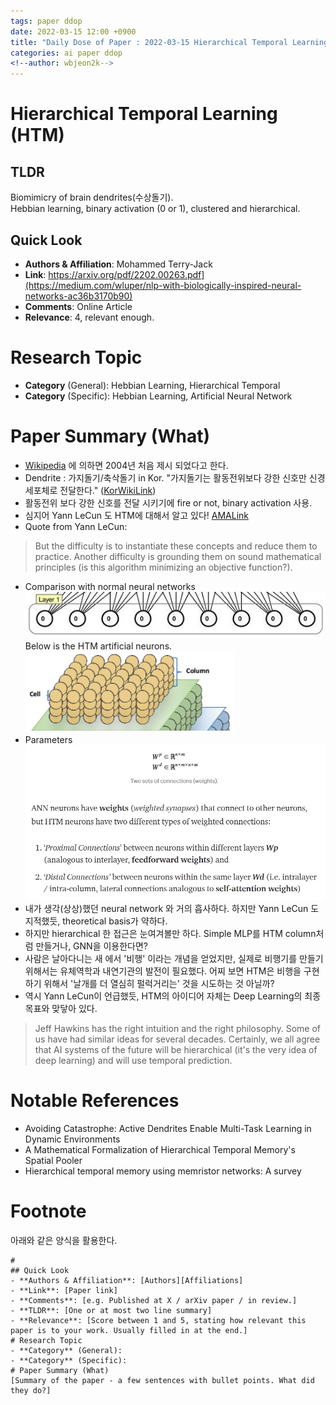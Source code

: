 ```yaml
---
tags: paper ddop
date: 2022-03-15 12:00 +0900
title: "Daily Dose of Paper : 2022-03-15 Hierarchical Temporal Learning (HTM)"
categories: ai paper ddop
<!--author: wbjeon2k-->
---
```


# Hierarchical Temporal Learning (HTM)

## **TLDR**

Biomimicry of brain dendrites(수상돌기).  
Hebbian learning, binary activation (0 or 1), clustered and hierarchical.  

## Quick Look

- **Authors & Affiliation**: Mohammed Terry-Jack
- **Link**: <https://arxiv.org/pdf/2202.00263.pdf](https://medium.com/wluper/nlp-with-biologically-inspired-neural-networks-ac36b3170b90)>
- **Comments**: Online Article
- **Relevance**: 4, relevant enough.  

# Research Topic

- **Category** (General): Hebbian Learning, Hierarchical Temporal
- **Category** (Specific): Hebbian Learning, Artificial Neural Network

# Paper Summary (What)

- [Wikipedia](https://en.wikipedia.org/wiki/Hierarchical_temporal_memory) 에 의하면 2004년 처음 제시 되었다고 한다.  
- Dendrite : 가지돌기/축삭돌기 in Kor. "가지돌기는 활동전위보다 강한 신호만 신경세포체로 전달한다." ([KorWikiLink](https://ko.wikipedia.org/wiki/%EA%B0%80%EC%A7%80%EB%8F%8C%EA%B8%B0))  
- 활동전위 보다 강한 신호를 전달 시키기에 fire or not, binary activation 사용.  
- 심지어 Yann LeCun 도 HTM에 대해서 알고 있다! [AMALink](https://www.reddit.com/r/MachineLearning/comments/25lnbt/ama_yann_lecun/chisjsc/)  
- Quote from Yann LeCun:
> But the difficulty is to instantiate these concepts and reduce them to practice. Another difficulty is grounding them on sound mathematical principles (is this algorithm minimizing an objective function?).
- Comparison with normal neural networks  
![img1](/images/ddop0315/img1.png)  
Below is the HTM artificial neurons.  
![img2](/images/ddop0315/img2.png)  
- Parameters  
![img3](/images/ddop0315/img3.png)  
- 내가 생각(상상)했던 neural network 와 거의 흡사하다. 하지만 Yann LeCun 도 지적했듯, theoretical basis가 약하다.  
- 하지만 hierarchical 한 접근은 눈여겨볼만 하다. Simple MLP를 HTM column처럼 만들거나, GNN을 이용한다면?  
- 사람은 날아다니는 새 에서 '비행' 이라는 개념을 얻었지만, 실제로 비행기를 만들기 위해서는 유체역학과 내연기관의 발전이 필요했다.
어찌 보면 HTM은 비행을 구현하기 위해서 '날개를 더 열심히 펄럭거리는' 것을 시도하는 것 아닐까?  
- 역시 Yann LeCun이 언급했듯, HTM의 아이디어 자체는 Deep Learning의 최종 목표와 맞닿아 있다.  
> Jeff Hawkins has the right intuition and the right philosophy. Some of us have had similar ideas for several decades. Certainly, we all agree that AI systems of the future will be hierarchical (it's the very idea of deep learning) and will use temporal prediction.



# Notable References

- Avoiding Catastrophe: Active Dendrites Enable Multi-Task Learning in Dynamic Environments
- A Mathematical Formalization of Hierarchical Temporal Memory's Spatial Pooler
- Hierarchical temporal memory using memristor networks: A survey

# Footnote
아래와 같은 양식을 활용한다.  

```text
# 
## Quick Look
- **Authors & Affiliation**: [Authors][Affiliations]
- **Link**: [Paper link]
- **Comments**: [e.g. Published at X / arXiv paper / in review.]
- **TLDR**: [One or at most two line summary]
- **Relevance**: [Score between 1 and 5, stating how relevant this paper is to your work. Usually filled in at the end.]
# Research Topic
- **Category** (General):
- **Category** (Specific):
# Paper Summary (What)
[Summary of the paper - a few sentences with bullet points. What did they do?]
```
